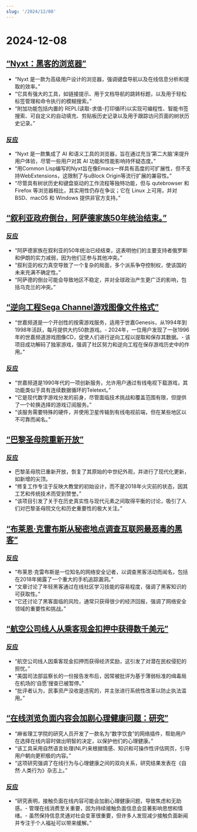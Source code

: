 ```yaml
---
slug: '/2024/12/08'
---
```


# 2024-12-08

## [“Nyxt：黑客的浏览器”](https://nyxt.atlas.engineer/)

- “Nyxt 是一款为高级用户设计的浏览器，强调键盘导航以及在线信息分析和提取的效率。”
- “它具有强大的工具，如链接提示、用于文档导航的跳转标题，以及用于轻松标签管理和命令执行的模糊搜索。”
- “附加功能包括内置的 REPL(读取-求值-打印循环)以实现可编程性、智能书签搜索、可自定义的自动填充、剪贴板历史记录以及用于跟踪访问页面的树状历史记录。”

### [反应](https://news.ycombinator.com/item?id=42354691)

- “Nyxt 是一款集成了 AI 和语义工具的浏览器，旨在通过充当‘第二大脑’来提升用户体验，尽管一些用户对其 AI 功能和性能影响持怀疑态度。”
- “用Common Lisp编写的Nyxt旨在像Emacs一样具有高度的可扩展性，但不支持WebExtensions，这限制了与uBlock Origin等流行扩展的兼容性。”
- “尽管具有树状历史和键盘驱动的工作流程等独特功能，但与 qutebrowser 和 Firefox 等浏览器相比，其实用性仍存在争议；它在 Linux 上可用，并对 BSD、macOS 和 Windows 提供非官方支持。”

## [“叙利亚政府倒台，阿萨德家族50年统治结束。”](https://apnews.com/article/syria-assad-sweida-daraa-homs-hts-qatar-7f65823bbf0a7bd331109e8dff419430)

### [反应](https://news.ycombinator.com/item?id=42355364)

- “阿萨德家族在叙利亚的50年统治已经结束，这表明他们的主要支持者俄罗斯和伊朗的实力减弱，因为他们正参与其他冲突。”
- “叙利亚的权力真空导致了一个复杂的局面，多个派系争夺控制权，使该国的未来充满不确定性。”
- “阿萨德的倒台可能会导致地区不稳定，并对全球政治产生更广泛的影响，包括乌克兰的冲突。”

## [“逆向工程Sega Channel游戏图像文件格式”](https://www.infochunk.com/schannel/index.html)

- “世嘉频道是一个开创性的按需游戏服务，适用于世嘉Genesis，从1994年到1998年活跃，每月提供大约50款游戏。- 2024年，一位用户发现了一张1996年的世嘉频道游戏图像CD，促使人们进行逆向工程以提取和保存其数据。- 该项目成功解码了独家游戏，强调了社区努力和逆向工程在保存游戏历史中的作用。”

### [反应](https://news.ycombinator.com/item?id=42353907)

- “世嘉频道是1990年代的一项创新服务，允许用户通过有线电视下载游戏，其功能类似于具有连续数据循环的Teletext。”
- “它是现代数字游戏分发的前身，尽管面临技术挑战和覆盖范围有限，但提供了一个轮换选择的游戏订阅服务。”
- “该服务需要特殊的硬件，并使用卫星传输到有线电视前端，但在某些地区以不可靠而闻名。”

## [“巴黎圣母院重新开放”](https://apnews.com/article/notre-dame-paris-latest-e50813cf016f08607c20ab115bc4b153)

### [反应](https://news.ycombinator.com/item?id=42353215)

- 巴黎圣母院已重新开放，恢复了其原始的中世纪外观，并进行了现代化更新，如新增的尖顶。
- “修复工作专注于反映大教堂的初始设计，而不是2018年火灾前的状态，因其工艺和传统技术而受到赞誉。”
- “该项目引发了关于在历史真实性与现代元素之间取得平衡的讨论，吸引了人们对巴黎圣母院文化和历史重要性的极大关注。”

## [“布莱恩·克雷布斯从秘密地点调查互联网最恶毒的黑客”](https://www.wsj.com/tech/cybersecurity/hacking-brian-krebs-snowflake-waifu-49b87fce)

### [反应](https://news.ycombinator.com/item?id=42354602)

- “布莱恩·克雷布斯是一位知名的网络安全记者，以调查黑客活动而闻名，包括在2018年揭露了一个重大的手机追踪漏洞。”
- “文章讨论了年轻黑客通过在线社区学习技能的容易程度，强调了黑客知识的可获取性。”
- “它还讨论了黑客面临的风险，通常只获得很少的经济回报，强调了网络安全领域的重要性和挑战。”

## [“航空公司线人从乘客现金扣押中获得数千美元”](https://www.atlantanewsfirst.com/2024/12/03/airline-informant-received-thousands-passenger-cash-seizures/)

### [反应](https://news.ycombinator.com/item?id=42354580)

- “航空公司线人因乘客现金扣押而获得经济奖励，这引发了对潜在民权侵犯的担忧。”
- “美国司法部监察长的一份报告发布后，因常被批评为基于薄弱标准的缉毒局在机场的‘自愿’搜查已被暂停。”
- “批评者认为，民事资产没收是违宪的，并主张进行系统性改革以防止执法滥用。”

## [“在线浏览负面内容会加剧心理健康问题：研究”](https://news.mit.edu/2024/study-browsing-negative-content-online-makes-mental-health-struggles-worse-1205)

- “麻省理工学院的研究人员开发了一款名为“数字饮食”的网络插件，帮助用户在选择在线内容时做出明智的决定，以保护他们的心理健康。”
- “该工具采用自然语言处理(NLP)来根据情感、知识和可操作性评估网页，引导用户朝向更积极的内容。”
- “这项研究强调了在线行为与心理健康之间的双向关系，研究结果发表在《自然·人类行为》杂志上。”

### [反应](https://news.ycombinator.com/item?id=42353944)

- “研究表明，接触负面在线内容可能会加剧心理健康问题，导致焦虑和无助感。- 管理在线消费至关重要，因为持续接触负面信息会显著影响思想和情绪。- 虽然保持信息灵通对社会变革很重要，但许多人发现减少接触负面新闻并专注于个人福祉可以带来缓解。”

<head>
  <meta property="og:title" content="“Nyxt：黑客的浏览器”" />
  <meta property="og:type" content="website" />
  <meta property="og:image" content="https://og.cho.sh/api/og/?title=%E2%80%9CNyxt%EF%BC%9A%E9%BB%91%E5%AE%A2%E7%9A%84%E6%B5%8F%E8%A7%88%E5%99%A8%E2%80%9D&subheading=2024%E5%B9%B412%E6%9C%888%E6%97%A5%E6%98%9F%E6%9C%9F%E6%97%A5%3A%20%E9%BB%91%E5%AE%A2%E6%96%B0%E9%97%BB%E6%91%98%E8%A6%81" />
</head>
